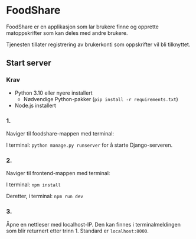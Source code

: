 # FoodShare
FoodShare er en applikasjon som lar brukere finne og opprette matoppskrifter som kan deles med andre brukere.

Tjenesten tillater registrering av brukerkonti som oppskrifter vil bli tilknyttet.

## Start server
### Krav
 - Python 3.10 eller nyere installert
    - Nødvendige Python-pakker (`pip install -r requirements.txt`)
 - Node.js installert 

### 1.
Naviger til foodshare-mappen med terminal:

I terminal: `python manage.py runserver` for å starte Django-serveren.

### 2.
Naviger til frontend-mappen med terminal: 

I terminal: `npm install` 

Deretter, i terminal: `npm run dev` 

### 3. 
Åpne en nettleser med localhost-IP. Den kan finnes i terminalmeldingen som blir returnert etter trinn 1. Standard er `localhost:8000`.
